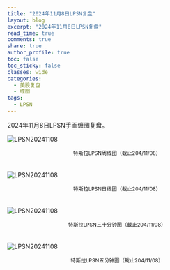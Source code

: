 ```yaml
---
title: "2024年11月8日LPSN复盘"
layout: blog
excerpt: "2024年11月8日LPSN复盘"
read_time: true
comments: true
share: true
author_profile: true
toc: false
toc_sticky: false
classes: wide
categories:
  - 美股复盘
  - 缠图
tags:
  - LPSN
---
```


2024年11月8日LPSN手画缠图复盘。

![LPSN20241108](https://image.olim.cc/2024b/2024-11-08-LPSN-week-c.jpg)
<small><center>特斯拉LPSN周线图（截止204/11/08）</center></small>　

![LPSN20241108](https://image.olim.cc/2024b/2024-11-08-LPSN-day-c.jpg)
<small><center>特斯拉LPSN日线图（截止204/11/08）</center></small>　

![LPSN20241108](https://image.olim.cc/2024b/2024-11-08-LPSN-m30-c.jpg)
<small><center>特斯拉LPSN三十分钟图（截止204/11/08）</center></small>　

![LPSN20241108](https://image.olim.cc/2024b/2024-11-08-LPSN-m5-c.jpg)
<small><center>特斯拉LPSN五分钟图（截止204/11/08）</center></small>　

